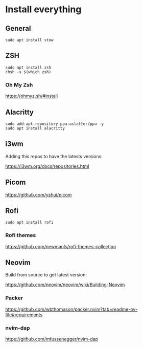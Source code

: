 # Install everything

## General
```
sudo apt install stow
```

## ZSH
```
sudo apt install zsh
chsh -s $(which zsh)
```

### Oh My Zsh
https://ohmyz.sh/#install

## Alacritty
```
sudo add-apt-repository ppa:aslatter/ppa -y
sudo apt install alacritty
```

## i3wm
Adding this repos to have the latests versions:

https://i3wm.org/docs/repositories.html

## Picom
https://github.com/yshui/picom

## Rofi
```
sudo apt install rofi
```

### Rofi themes
https://github.com/newmanls/rofi-themes-collection

## Neovim
Build from source to get latest version:

https://github.com/neovim/neovim/wiki/Building-Neovim

### Packer
https://github.com/wbthomason/packer.nvim?tab=readme-ov-file#requirements

### nvim-dap
https://github.com/mfussenegger/nvim-dap
